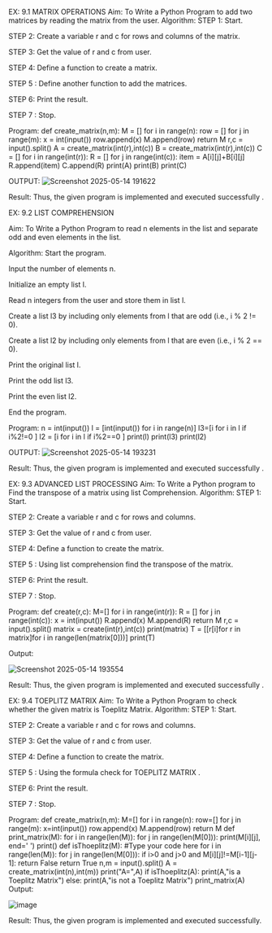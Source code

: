 EX: 9.1 MATRIX OPERATIONS
Aim: To Write a Python Program to add two matrices by reading the matrix from the user.
Algorithm:
STEP 1: Start.

STEP 2: Create a variable r and c for rows and columns of the matrix.

STEP 3: Get the value of r and c from user.

STEP 4: Define a function to create a matrix.

STEP 5 : Define another function to  add the matrices.

STEP 6: Print the result.

STEP 7 : Stop.

Program:
def create_matrix(n,m):
         M = []
         for i in range(n):
                   row = []
                   for j in range(m):
                      x = int(input())
                       row.append(x)
           M.append(row)
         return M
r,c = input().split()
A = create_matrix(int(r),int(c))
B = create_matrix(int(r),int(c))
C = []
for i in range(int(r)):
         R = []
        for j in range(int(c)):
                item = A[i][j]+B[i][j]
        R.append(item)
C.append(R)
print(A)
print(B)
print(C)

OUTPUT:
![Screenshot 2025-05-14 191622](https://github.com/user-attachments/assets/fd1911c9-5a3c-4d50-9a0d-69c4369802df)

Result: Thus, the given program is implemented and executed successfully .

EX: 9.2 LIST COMPREHENSION

Aim:
To Write a Python Program to read n elements in the list and separate  odd and even elements in the list.

Algorithm:
Start the program.

Input the number of elements n.

Initialize an empty list l.

Read n integers from the user and store them in list l.

Create a list l3 by including only elements from l that are odd (i.e., i % 2 != 0).

Create a list l2 by including only elements from l that are even (i.e., i % 2 == 0).

Print the original list l.

Print the odd list l3.

Print the even list l2.

End the program.


Program:
n = int(input())
l = [int(input()) for i in range(n)]
l3=[i for i in l if i%2!=0 ]
l2 = [i for i in l if i%2==0 ]
print(l)
print(l3)
print(l2)

OUTPUT:
![Screenshot 2025-05-14 193231](https://github.com/user-attachments/assets/643f3a08-7707-45d9-9fee-d2daaaa117ad)

Result:
 Thus, the given program is implemented and executed successfully .
 
EX: 9.3 ADVANCED LIST PROCESSING
Aim: To Write a Python program to Find the transpose of a matrix using list Comprehension.
Algorithm:
STEP 1: Start.

STEP 2: Create a variable r and c for rows and columns.

STEP 3: Get the value of r and c from user.

STEP 4: Define a function to create the matrix.

STEP 5 : Using list comprehension find the transpose of the matrix.

STEP 6: Print the result.

STEP 7 : Stop.

Program:
def create(r,c):
            M=[]
        for i in range(int(r)):
             R = []
        for j in range(int(c)):
             x = int(input())
             R.append(x)
           M.append(R)
 return M
r,c = input().split()
matrix = create(int(r),int(c))
print(matrix)
T = [[r[i]for r in matrix]for i in range(len(matrix[0]))]
 print(T)
 
Output:

![Screenshot 2025-05-14 193554](https://github.com/user-attachments/assets/c8c2de03-b9b4-4d50-86ba-51004da688c0)

Result: Thus, the given program is implemented and executed successfully .

EX: 9.4 TOEPLITZ MATRIX
Aim: To Write a Python Program to check whether the given matrix is Toeplitz Matrix.
Algorithm:
STEP 1: Start.

STEP 2: Create a variable r and c for rows and columns.

STEP 3: Get the value of r and c from user.

STEP 4: Define a function to create the matrix.

STEP 5 : Using the formula check for TOEPLITZ MATRIX .

STEP 6: Print the result.

STEP 7 : Stop.

Program:
def create_matrix(n,m):
        M=[]
        for i in range(n):
                row=[]
        for j in range(m):
            x=int(input())
            row.append(x)
        M.append(row)
      return M
def print_matrix(M):
    for i in range(len(M)):
         for j in range(len(M[0])):
               print(M[i][j], end=' ')
     print()
def isThoeplitz(M):
#Type your code here
for i in range(len(M)):
      for j in range(len(M[0])):
             if i>0 and j>0 and M[i][j]!=M[i-1][j-1]:
                return False
       return True
n,m = input().split()
A = create_matrix(int(n),int(m))
print("A=",A)
if isThoeplitz(A):
      print(A,"is a Toeplitz Matrix")
 else:
       print(A,"is not a Toeplitz Matrix") print_matrix(A)
Output:

![image](https://github.com/user-attachments/assets/0ed7d16f-55eb-4f53-89f2-ceb6e834fd07)

Result: Thus, the given program is implemented and executed successfully.




